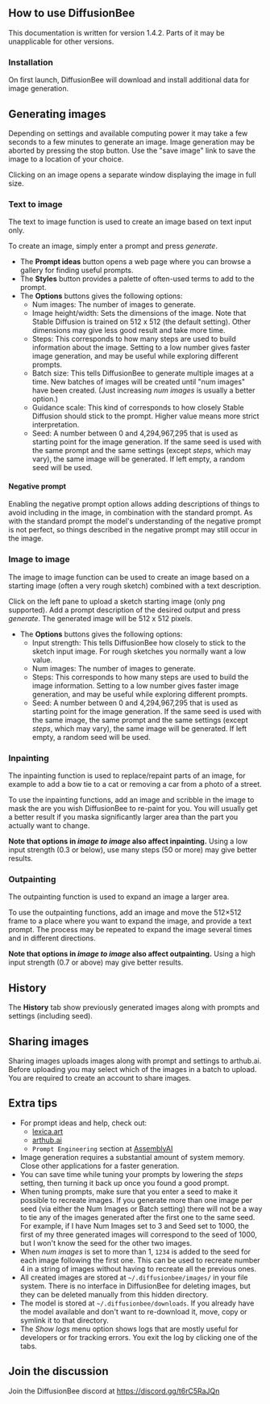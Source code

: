 ## How to use DiffusionBee

This documentation is written for version 1.4.2. Parts of it may be unapplicable for other versions.

### Installation

On first launch, DiffusionBee will download and install additional data for image generation.

## Generating images

Depending on settings and available computing power it may take a few seconds to a few minutes to generate an image. Image generation may be aborted by pressing the stop button. Use the "save image" link to save the image to a location of your choice.

Clicking on an image opens a separate window displaying the image in full size.

### Text to image

The text to image function is used to create an image based on text input only.

To create an image, simply enter a prompt and press _generate_.

* The **Prompt ideas** button opens a web page where you can browse a gallery for finding useful prompts.
* The **Styles** button provides a palette of often-used terms to add to the prompt.
* The **Options** buttons gives the following options:
  * Num images: The number of images to generate.
  * Image height/width: Sets the dimensions of the image. Note that Stable Diffusion is trained on 512 x 512 (the default setting). Other dimensions may give less good result and take more time.
  * Steps: This corresponds to how many steps are used to build information about the image. Setting to a low number gives faster image generation, and may be useful while exploring different prompts.
  * Batch size: This tells DiffusionBee to generate multiple images at a time. New batches of images will be created until "num images" have been created. (Just increasing _num images_ is usually a better option.)
  * Guidance scale: This kind of corresponds to how closely Stable Diffusion should stick to the prompt. Higher value means more strict interpretation.
  * Seed: A number between 0 and 4,294,967,295 that is used as starting point for the image generation. If the same seed is used with the same prompt and the same settings (except *steps*, which may vary), the same image will be generated. If left empty, a random seed will be used.

#### Negative prompt

Enabling the negative prompt option allows adding descriptions of things to avoid including in the image, in combination with the standard prompt. As with the standard prompt the model's understanding of the negative prompt is not perfect, so things described in the negative prompt may still occur in the image.

### Image to image

The image to image function can be used to create an image based on a starting image (often a very rough sketch) combined with a text description.

Click on the left pane to upload a sketch starting image (only png supported). Add a prompt description of the desired output and press _generate_. The generated image will be 512 x 512 pixels.

* The **Options** buttons gives the following options:
  * Input strength: This tells DiffusionBee how closely to stick to the sketch input image. For rough sketches you normally want a low value.
  * Num images: The number of images to generate.
  * Steps: This corresponds to how many steps are used to build the image information. Setting to a low number gives faster image generation, and may be useful while exploring different prompts.
  * Seed: A number between 0 and 4,294,967,295 that is used as starting point for the image generation. If the same seed is used with the same image, the same prompt and the same settings (except *steps*, which may vary), the same image will be generated. If left empty, a random seed will be used.

### Inpainting

The inpainting function is used to replace/repaint parts of an image, for example to add a bow tie to a cat or removing a car from a photo of a street.

To use the inpainting functions, add an image and scribble in the image to mask the are you wish DiffusionBee to re-paint for you. You will usually get a better result if you maska significantly larger area than the part you actually want to change.

**Note that options in *image to image* also affect inpainting.** Using a low input strength (0.3 or below), use many steps (50 or more) may give better results.

### Outpainting

The outpainting function is used to expand an image a larger area.

To use the outpainting functions, add an image and move the 512×512 frame to a place where you want to expand the image, and provide a text prompt. The process may be repeated to expand the image several times and in different directions.

**Note that options in *image to image* also affect outpainting.** Using a high input strength (0.7 or above) may give better results.

## History

The **History** tab show previously generated images along with prompts and settings (including seed).

## Sharing images

Sharing images uploads images along with prompt and settings to arthub.ai. Before uploading you may select which of the images in a batch to upload. You are required to create an account to share images.

## Extra tips

* For prompt ideas and help, check out:
  - [lexica.art](https://lexica.art/)
  - [arthub.ai](https://arthub.ai/)
  - `Prompt Engineering` section at [AssemblyAI](https://www.assemblyai.com/blog/how-to-run-stable-diffusion-locally-to-generate-images/)
* Image generation requires a substantial amount of system memory. Close other applications for a faster generation.
* You can save time while tuning your prompts by lowering the *steps* setting, then turning it back up once you found a good prompt.
* When tuning prompts, make sure that you enter a seed to make it possible to recreate images. If you generate more than one image per seed (via either the Num Images or Batch setting) there will not be a way to tie any of the images generated after the first one to the same seed. For example, if I have Num Images set to 3 and Seed set to 1000, the first of my three generated images will correspond to the seed of 1000, but I won't know the seed for the other two images.
* When _num images_ is set to more than 1, `1234` is added to the seed for each image following the first one. This can be used to recreate number 4 in a string of images without having to recreate all the previous ones.
* All created images are stored at `~/.diffusionbee/images/` in your file system. There is no interface in DiffusionBee for deleting images, but they can be deleted manually from this hidden directory.
* The model is stored at `~/.diffusionbee/downloads`. If you already have the model available and don't want to re-download it, move, copy or symlink it to that directory.
* The _Show logs_ menu option shows logs that are mostly useful for developers or for tracking errors. You exit the log by clicking one of the tabs.

## Join the discussion

Join the DiffusionBee discord at https://discord.gg/t6rC5RaJQn
